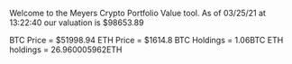 Welcome to the Meyers Crypto Portfolio Value tool. 
As of 03/25/21 at 13:22:40 our valuation is $98653.89 

BTC Price = $51998.94
 ETH Price = $1614.8
BTC Holdings = 1.06BTC
 ETH holdings = 26.960005962ETH 
